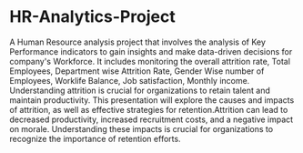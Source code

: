 # HR-Analytics-Project
A Human Resource analysis project that involves the analysis of Key Performance indicators to gain insights and make data-driven decisions for company's Workforce. It includes monitoring the overall attrition rate, Total Employees, Department wise Attrition Rate, Gender Wise number of Employees, Worklife Balance, Job satisfaction, Monthly income. Understanding attrition is crucial for organizations to retain talent and maintain productivity. This presentation will explore the causes and impacts of attrition, as well as effective strategies for retention.Attrition can lead to decreased productivity, increased recruitment costs, and a negative impact on morale. Understanding these impacts is crucial for organizations to recognize the importance of retention efforts.
